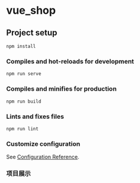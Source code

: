# vue_shop

## Project setup
```
npm install
```

### Compiles and hot-reloads for development
```
npm run serve
```

### Compiles and minifies for production
```
npm run build
```

### Lints and fixes files
```
npm run lint
```

### Customize configuration
See [Configuration Reference](https://cli.vuejs.org/config/).

### 项目展示
<img src="http://wuyueqi.xyz/showImages/bgsystem1.jpg" alt=""><img src="http://wuyueqi.xyz/showImages/bgsystem2.jpg" alt="">
